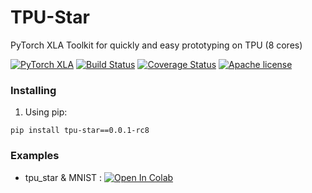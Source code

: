 # TPU-Star 
PyTorch XLA Toolkit for quickly and easy prototyping on TPU (8 cores)

[![PyTorch XLA](https://img.shields.io/badge/TPU-PyTorch/XLA-darkgreen.svg)](https://github.com/pytorch/xla)
[![Build Status](https://api.travis-ci.com/shonenkov/TPU-Star.svg)](https://travis-ci.com/shonenkov/TPU-Star)
[![Coverage Status](https://codecov.io/gh/shonenkov/TPU-Star/branch/master/graphs/badge.svg)](https://codecov.io/gh/shonenkov/TPU-Star)
[![Apache license](https://img.shields.io/badge/License-Apache-blue.svg)](https://www.apache.org/licenses/LICENSE-2.0)


### Installing
1. Using pip: 
```
pip install tpu-star==0.0.1-rc8
```

### Examples

- tpu_star & MNIST : [![Open In Colab](https://colab.research.google.com/assets/colab-badge.svg)](https://colab.research.google.com/drive/1pb465geYicaeCS15nkd4zUOkpo1YPMkx?usp=sharing)
